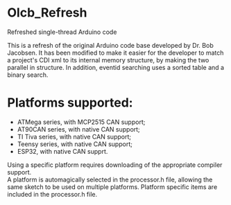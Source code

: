 # Olcb_Refresh
Refreshed single-thread Arduino code

This is a refresh of the original Arduino code base developed by Dr. Bob Jacobsen.  It has been modified to make it easier for the developer to match a project's CDI xml to its internal memory structure, by making the two parallel in structure.  In addition, eventid searching uses a sorted table and a binary search. 

# Platforms supported:
* ATMega series, with MCP2515 CAN support; 
* AT90CAN series, with native CAN support; 
* TI Tiva series, with native CAN support; 
* Teensy series, with native CAN support; 
* ESP32, with native CAN supprt.  

Using a specific platform requires downloading of the appropriate compiler support.  
A platform is automagically selected in the processor.h file, allowing the same sketch to be used on multiple platforms.  Platform specific items are included in the processor.h file.  



